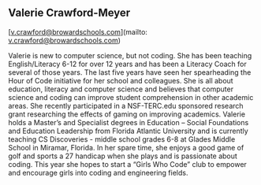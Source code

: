 ## Valerie Crawford-Meyer

[v.crawford@browardschools.com](mailto: v.crawford@browardschools.com)

Valerie is new to computer science, but not coding.  She has been teaching English/Literacy 6-12 for over 12 years and has been a Literacy Coach for several of those years. The last five years have seen her spearheading the Hour of Code initiative for her school and colleagues.  She is all about education, literacy and computer science and believes that computer science and coding can improve student comprehension in other academic areas. She recently participated in a NSF-TERC.edu sponsored research grant researching the effects of gaming on improving academics. Valerie holds a Master’s and Specialist degrees in Education – Social Foundations and Education Leadership from Florida Atlantic University and is currently teaching CS Discoveries - middle school grades 6-8 at Glades Middle School in Miramar, Florida.  In her spare time, she enjoys a good game of golf and sports a 27 handicap when she plays and is passionate about coding.  This year she hopes to start a “Girls Who Code” club to empower and encourage girls into coding and engineering fields.

